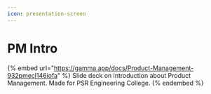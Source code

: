 ```yaml
---
icon: presentation-screen
---
```


# PM Intro

{% embed url="https://gamma.app/docs/Product-Management-932pmecl146iofa" %}
Slide deck on introduction about Product Management. Made for PSR Engineering College.
{% endembed %}

